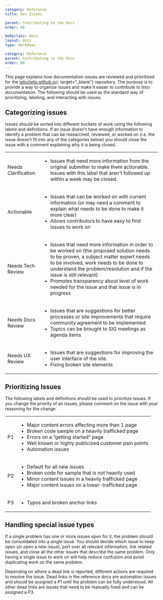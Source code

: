 ```yaml
---
category: Reference
title: Doc Issues

parent: Contributing to the Docs
order: 60

bodyclass: docs
layout: docs
type: markdown

category: Reference
parent: Contributing to the Docs
order: 60
---
```


This page explains how documentation issues are reviewed and prioritized for the
[istio/istio.github.io](https://github.com/istio/istio.github.io){: target="_blank"} repository.
The purpose is to provide a way to organize issues and make it easier to contribute to
Istio documentation. The following should be used as the standard way of prioritizing,
labeling, and interacting with issues.

## Categorizing issues

Issues should be sorted into different buckets of work using the following labels and definitions. If an issue
doesn't have enough information to identify a problem that can be researched, reviewed, or worked on (i.e. the
issue doesn't fit into any of the categories below) you should close the issue with a comment explaining why it
is being closed.

<table>
<tr>
    <td>Needs Clarification</td>
    <td><ul>
        <li>Issues that need more information from the original submitter to make them actionable. Issues with this label that aren't followed up within a week 
        may be closed.</li>
    </ul></td>
</tr>

<tr>
    <td>Actionable</td>
    <td><ul>
        <li>Issues that can be worked on with current information (or may need a comment to explain what needs to be done to make
        it more clear)</li>
        <li>Allows contributors to have easy to find issues to work on</li>
    </ul></td>
</tr>

<tr>
    <td>Needs Tech Review</td>
    <td><ul>
        <li>Issues that need more information in order to be worked on (the proposed solution needs to be proven, a subject matter expert needs to be involved, 
        work needs to be done to understand the problem/resolution and if the issue is still relevant)</li>
        <li>Promotes transparency about level of work 
        needed for the issue and that issue is in progress</li>
    </ul></td>
</tr>

<tr>
    <td>Needs Docs Review</td>
    <td><ul>
        <li>Issues that are suggestions for better processes or site improvements that require community agreement to be implemented</li>
        <li>Topics can be brought to SIG meetings as agenda items</li>
    </ul></td>
</tr>

<tr>
    <td>Needs UX Review</td>
    <td><ul>
        <li>Issues that are suggestions for improving the user interface of the site.</li>
        <li>Fixing broken site elements</li> 
    </ul></td>
</tr>
</table>

## Prioritizing Issues

The following labels and definitions should be used to prioritize issues. If you change the priority of an issues, please comment on
the issue with your reasoning for the change.

<table>
<tr>
    <td>P1</td>
    <td><ul>
        <li>Major content errors affecting more than 1 page</li>
        <li>Broken code sample on a heavily trafficked page</li>  
        <li>Errors on a “getting started” page</li>
        <li>Well known or highly publicized customer pain points</li>
        <li>Automation issues</li>
    </ul></td>
</tr>

<tr>
    <td>P2</td>
    <td><ul>
        <li>Default for all new issues</li>
        <li>Broken code for sample that is not heavily used</li>
        <li>Minor content issues in a heavily trafficked page</li>
        <li>Major content issues on a lower-trafficked page</li>
    </ul></td>
</tr>

<tr>
    <td>P3</td>
    <td><ul>
        <li>Typos and broken anchor links</li>
    </ul></td>
</tr>
</table>

## Handling special issue types

If a single problem has one or more issues open for it, the problem should be consolidated into a single issue. You should decide which issue to keep open 
(or open a new issue), port over all relevant information, link related issues, and close all the other issues that describe the same problem. Only having
a single issue to work on will help reduce confusion and avoid duplicating work on the same problem.

Depending on where a dead link is reported, different actions are required to resolve the issue. Dead links in the reference
docs are automation issues and should be assigned a P1 until the problem can be fully understood. All other dead links are issues
that need to be manually fixed and can be assigned a P3.
